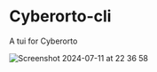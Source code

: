 # Cyberorto-cli
A tui for Cyberorto


![Screenshot 2024-07-11 at 22 36 58](https://github.com/user-attachments/assets/925098c7-d336-439e-83d7-62fc01a69e13)
